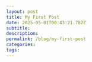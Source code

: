 ```yaml
---
layout: post
title: My First Post
date: 2025-05-01T00:43:21.782Z
subtitle: 
description: 
permalink: /blog/my-first-post
categories: 
tags:
---
```

